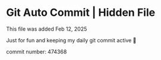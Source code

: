 # Git Auto Commit | Hidden File

This file was added Feb 12, 2025

Just for fun and keeping my daily git commit active 🤪

commit number: 474368
